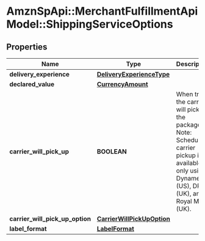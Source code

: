 # AmznSpApi::MerchantFulfillmentApiModel::ShippingServiceOptions

## Properties
Name | Type | Description | Notes
------------ | ------------- | ------------- | -------------
**delivery_experience** | [**DeliveryExperienceType**](DeliveryExperienceType.md) |  | 
**declared_value** | [**CurrencyAmount**](CurrencyAmount.md) |  | [optional] 
**carrier_will_pick_up** | **BOOLEAN** | When true, the carrier will pick up the package.  Note: Scheduled carrier pickup is available only using Dynamex (US), DPD (UK), and Royal Mail (UK). | 
**carrier_will_pick_up_option** | [**CarrierWillPickUpOption**](CarrierWillPickUpOption.md) |  | [optional] 
**label_format** | [**LabelFormat**](LabelFormat.md) |  | [optional] 

